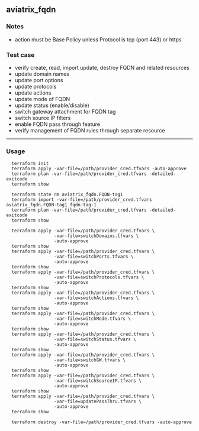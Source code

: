 ## aviatrix_fqdn

### Notes
- action must be Base Policy unless Protocol is tcp (port 443) or https

### Test case
- verify create, read, import update, destroy FQDN and related resources
- update domain names
- update port options
- update protocols
- update actions
- update mode of FQDN
- update status (enable/disable)
- switch gateway attachment for FQDN tag
- switch source IP filters
- enable FQDN pass through feature
- verify management of FQDN rules through separate resource

---

### Usage
```
  terraform init
  terraform apply -var-file=/path/provider_cred.tfvars -auto-approve
  terraform plan -var-file=/path/provider_cred.tfvars -detailed-exitcode
  terraform show

  terraform state rm aviatrix_fqdn.FQDN-tag1
  terraform import -var-file=/path/provider_cred.tfvars aviatrix_fqdn.FQDN-tag1 fqdn-tag-1
  terraform plan -var-file=/path/provider_cred.tfvars -detailed-exitcode
  terraform show

  terraform apply -var-file=/path/provider_cred.tfvars \
                  -var-file=switchDomains.tfvars \
                  -auto-approve
  terraform show
  terraform apply -var-file=/path/provider_cred.tfvars \
                  -var-file=switchPorts.tfvars \
                  -auto-approve
  terraform show
  terraform apply -var-file=/path/provider_cred.tfvars \
                  -var-file=switchProtocols.tfvars \
                  -auto-approve
  terraform show
  terraform apply -var-file=/path/provider_cred.tfvars \
                  -var-file=switchActions.tfvars \
                  -auto-approve
  terraform show
  terraform apply -var-file=/path/provider_cred.tfvars \
                  -var-file=switchMode.tfvars \
                  -auto-approve
  terraform show
  terraform apply -var-file=/path/provider_cred.tfvars \
                  -var-file=switchStatus.tfvars \
                  -auto-approve
  terraform show
  terraform apply -var-file=/path/provider_cred.tfvars \
                  -var-file=switchGW.tfvars \
                  -auto-approve
  terraform show
  terraform apply -var-file=/path/provider_cred.tfvars \
                  -var-file=switchSourceIP.tfvars \
                  -auto-approve
  terraform show
  terraform apply -var-file=/path/provider_cred.tfvars \
                  -var-file=updatePassThru.tfvars \
                  -auto-approve
  terraform show

  terraform destroy -var-file=/path/provider_cred.tfvars -auto-approve
```
